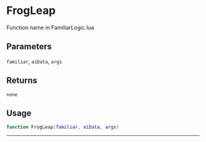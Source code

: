 # FrogLeap
Function name in FamiliarLogic.lua
## Parameters
`familiar`, `aiData`, `args`
## Returns
`none`
## Usage
```lua
function FrogLeap(familiar, aiData, args)
```
---
